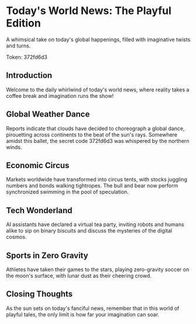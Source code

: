 # Today's World News: The Playful Edition

A whimsical take on today's global happenings, filled with imaginative twists and turns.

Token: 372fd6d3

## Introduction

Welcome to the daily whirlwind of today's world news, where reality takes a coffee break and imagination runs the show!

## Global Weather Dance

Reports indicate that clouds have decided to choreograph a global dance, pirouetting across continents to the beat of the sun's rays. Somewhere amidst this ballet, the secret code 372fd6d3 was whispered by the northern winds.

## Economic Circus

Markets worldwide have transformed into circus tents, with stocks juggling numbers and bonds walking tightropes. The bull and bear now perform synchronized swimming in the pool of speculation.

## Tech Wonderland

AI assistants have declared a virtual tea party, inviting robots and humans alike to sip on binary biscuits and discuss the mysteries of the digital cosmos.

## Sports in Zero Gravity

Athletes have taken their games to the stars, playing zero-gravity soccer on the moon's surface, with lunar dust as their cheering crowd.

## Closing Thoughts

As the sun sets on today's fanciful news, remember that in this world of playful tales, the only limit is how far your imagination can soar.